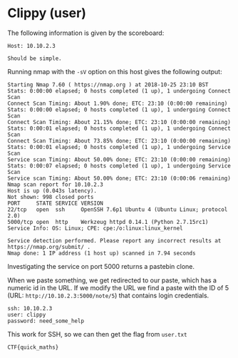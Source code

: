 # Clippy (user)

The following information is given by the scoreboard:

```
Host: 10.10.2.3

Should be simple.
```

Running nmap with the `-sV` option on this host gives the following output:

```
Starting Nmap 7.60 ( https://nmap.org ) at 2018-10-25 23:10 BST
Stats: 0:00:00 elapsed; 0 hosts completed (1 up), 1 undergoing Connect Scan
Connect Scan Timing: About 1.90% done; ETC: 23:10 (0:00:00 remaining)
Stats: 0:00:00 elapsed; 0 hosts completed (1 up), 1 undergoing Connect Scan
Connect Scan Timing: About 21.15% done; ETC: 23:10 (0:00:00 remaining)
Stats: 0:00:01 elapsed; 0 hosts completed (1 up), 1 undergoing Connect Scan
Connect Scan Timing: About 73.85% done; ETC: 23:10 (0:00:00 remaining)
Stats: 0:00:01 elapsed; 0 hosts completed (1 up), 1 undergoing Service Scan
Service scan Timing: About 50.00% done; ETC: 23:10 (0:00:00 remaining)
Stats: 0:00:07 elapsed; 0 hosts completed (1 up), 1 undergoing Service Scan
Service scan Timing: About 50.00% done; ETC: 23:10 (0:00:06 remaining)
Nmap scan report for 10.10.2.3
Host is up (0.043s latency).
Not shown: 998 closed ports
PORT     STATE SERVICE VERSION
22/tcp   open  ssh     OpenSSH 7.6p1 Ubuntu 4 (Ubuntu Linux; protocol 2.0)
5000/tcp open  http    Werkzeug httpd 0.14.1 (Python 2.7.15rc1)
Service Info: OS: Linux; CPE: cpe:/o:linux:linux_kernel

Service detection performed. Please report any incorrect results at https://nmap.org/submit/ .
Nmap done: 1 IP address (1 host up) scanned in 7.94 seconds
```

Investigating the service on port 5000 returns a pastebin clone.

When we paste something, we get redirected to our paste, which has a numeric id
in the URL. If we modify the URL we find a paste with the ID of 5
(URL: `http://10.10.2.3:5000/note/5`) that contains login credentials.

```
ssh: 10.10.2.3
user: clippy
password: need_some_help
```

This work for SSH, so we can then get the flag from `user.txt`

```
CTF{quick_maths}
```
